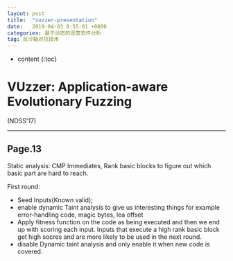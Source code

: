 ```yaml
---
layout: post
title:  "vuzzer-presentation"
date:   2019-04-03 8:55:01 +0800
categories: 基于动态的恶意软件分析
tag: 反沙箱对抗技术
---
```

* content
{:toc}


# VUzzer: Application-aware Evolutionary Fuzzing

(NDSS'17)

---

## Page.13

Static analysis: CMP Immediates, Rank basic blocks to figure out which basic part are hard to reach.

First round: 

* Seed Inputs(Known valid); 
* enable dynamic Taint analysis to give us interesting things for example error-handling code, magic bytes, lea offset
* Apply fitness function on the code as being executed and then we end up with scoring each input. Inputs that execute a high rank basic block get high socres and are more likely to be used in the next round.
* disable Dynamic taint analysis and only enable it when new code is covered.